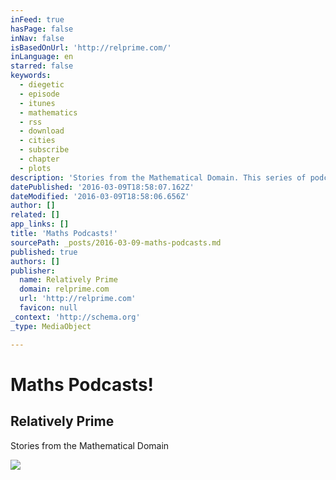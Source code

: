 ```yaml
---
inFeed: true
hasPage: false
inNav: false
isBasedOnUrl: 'http://relprime.com/'
inLanguage: en
starred: false
keywords:
  - diegetic
  - episode
  - itunes
  - mathematics
  - rss
  - download
  - cities
  - subscribe
  - chapter
  - plots
description: 'Stories from the Mathematical Domain. This series of podcasts follows intriguing topics to do with mathematics - following a tremendously successful ad campaign. Get yourself a cup of coffee, sit down, and take a chill listen! '
datePublished: '2016-03-09T18:58:07.162Z'
dateModified: '2016-03-09T18:58:06.656Z'
author: []
related: []
app_links: []
title: 'Maths Podcasts!'
sourcePath: _posts/2016-03-09-maths-podcasts.md
published: true
authors: []
publisher:
  name: Relatively Prime
  domain: relprime.com
  url: 'http://relprime.com'
  favicon: null
_context: 'http://schema.org'
_type: MediaObject

---
```

# Maths Podcasts!

<article style=""><h1>Relatively Prime</h1><p>Stories from the Mathematical Domain</p><img src="https://s0.wp.com/i/blank.jpg" /></article>